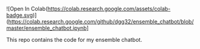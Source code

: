 ![Open In Colab(https://colab.research.google.com/assets/colab-badge.svg)](https://colab.research.google.com/github/dgg32/ensemble_chatbot/blob/master/ensemble_chatbot.ipynb]

This repo contains the code for my ensemble chatbot.